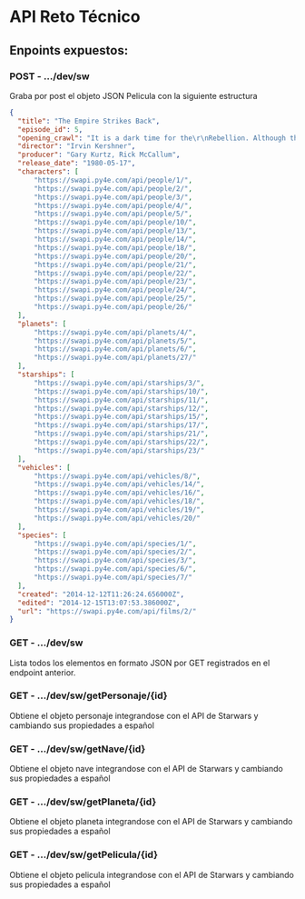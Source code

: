 # API Reto Técnico</br>
## Enpoints expuestos:</br>
###   POST - .../dev/sw</br>
  
  Graba por post el objeto JSON Pelicula con la siguiente estructura</br>
  
  ```JSON
  {
    "title": "The Empire Strikes Back", 
    "episode_id": 5, 
    "opening_crawl": "It is a dark time for the\r\nRebellion. Although the Death\r\nStar has been destroyed,\r\nImperial troops have driven the\r\nRebel forces from their hidden\r\nbase and pursued them across\r\nthe galaxy.\r\n\r\nEvading the dreaded Imperial\r\nStarfleet, a group of freedom\r\nfighters led by Luke Skywalker\r\nhas established a new secret\r\nbase on the remote ice world\r\nof Hoth.\r\n\r\nThe evil lord Darth Vader,\r\nobsessed with finding young\r\nSkywalker, has dispatched\r\nthousands of remote probes into\r\nthe far reaches of space....", 
    "director": "Irvin Kershner", 
    "producer": "Gary Kurtz, Rick McCallum", 
    "release_date": "1980-05-17", 
    "characters": [
        "https://swapi.py4e.com/api/people/1/", 
        "https://swapi.py4e.com/api/people/2/", 
        "https://swapi.py4e.com/api/people/3/", 
        "https://swapi.py4e.com/api/people/4/", 
        "https://swapi.py4e.com/api/people/5/", 
        "https://swapi.py4e.com/api/people/10/", 
        "https://swapi.py4e.com/api/people/13/", 
        "https://swapi.py4e.com/api/people/14/", 
        "https://swapi.py4e.com/api/people/18/", 
        "https://swapi.py4e.com/api/people/20/", 
        "https://swapi.py4e.com/api/people/21/", 
        "https://swapi.py4e.com/api/people/22/", 
        "https://swapi.py4e.com/api/people/23/", 
        "https://swapi.py4e.com/api/people/24/", 
        "https://swapi.py4e.com/api/people/25/", 
        "https://swapi.py4e.com/api/people/26/"
    ], 
    "planets": [
        "https://swapi.py4e.com/api/planets/4/", 
        "https://swapi.py4e.com/api/planets/5/", 
        "https://swapi.py4e.com/api/planets/6/", 
        "https://swapi.py4e.com/api/planets/27/"
    ], 
    "starships": [
        "https://swapi.py4e.com/api/starships/3/", 
        "https://swapi.py4e.com/api/starships/10/", 
        "https://swapi.py4e.com/api/starships/11/", 
        "https://swapi.py4e.com/api/starships/12/", 
        "https://swapi.py4e.com/api/starships/15/", 
        "https://swapi.py4e.com/api/starships/17/", 
        "https://swapi.py4e.com/api/starships/21/", 
        "https://swapi.py4e.com/api/starships/22/", 
        "https://swapi.py4e.com/api/starships/23/"
    ], 
    "vehicles": [
        "https://swapi.py4e.com/api/vehicles/8/", 
        "https://swapi.py4e.com/api/vehicles/14/", 
        "https://swapi.py4e.com/api/vehicles/16/", 
        "https://swapi.py4e.com/api/vehicles/18/", 
        "https://swapi.py4e.com/api/vehicles/19/", 
        "https://swapi.py4e.com/api/vehicles/20/"
    ], 
    "species": [
        "https://swapi.py4e.com/api/species/1/", 
        "https://swapi.py4e.com/api/species/2/", 
        "https://swapi.py4e.com/api/species/3/", 
        "https://swapi.py4e.com/api/species/6/", 
        "https://swapi.py4e.com/api/species/7/"
    ], 
    "created": "2014-12-12T11:26:24.656000Z", 
    "edited": "2014-12-15T13:07:53.386000Z", 
    "url": "https://swapi.py4e.com/api/films/2/"
}
 ```
  
###  GET  - .../dev/sw</br>
Lista todos los elementos en formato JSON por GET registrados en el endpoint anterior.
###  GET  - .../dev/sw/getPersonaje/{id}</br>
Obtiene el objeto personaje integrandose con el API de Starwars y cambiando sus propiedades a español
###  GET  - .../dev/sw/getNave/{id}</br>
Obtiene el objeto nave integrandose con el API de Starwars y cambiando sus propiedades a español
###  GET  - .../dev/sw/getPlaneta/{id}</br>
Obtiene el objeto planeta integrandose con el API de Starwars y cambiando sus propiedades a español
###  GET  - .../dev/sw/getPelicula/{id}</br>
Obtiene el objeto pelicula integrandose con el API de Starwars y cambiando sus propiedades a español
